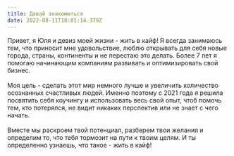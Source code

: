 ```yaml
---
title: Давай знакомиться
date: 2022-08-11T10:01:14.379Z
---
```

Привет, я Юля и девиз моей жизни - жить в кайф! Я всегда занимаюсь тем, что приносит мне удовольствие, люблю открывать для себя новые города, страны, континенты и не перестаю это делать. Более 7 лет я помогаю начинающим компаниям развивать и оптимизировать свой бизнес.\
\
Моя цель - сделать этот мир немного лучше и увеличить количество осознанных счастливых людей. Именно поэтому с 2021 года я решила посвятить себя коучингу и использовать весь свой опыт, чтоб помочь тем, кто потерялся, не видит никаких перспектив или не знает с чего начать.\
\
Вместе мы раскроем твой потенциал, разберем твои желания и определим то, что тебя тормозит на пути к твоим целям. И ты определенно узнаешь, что такое - жить в кайф!